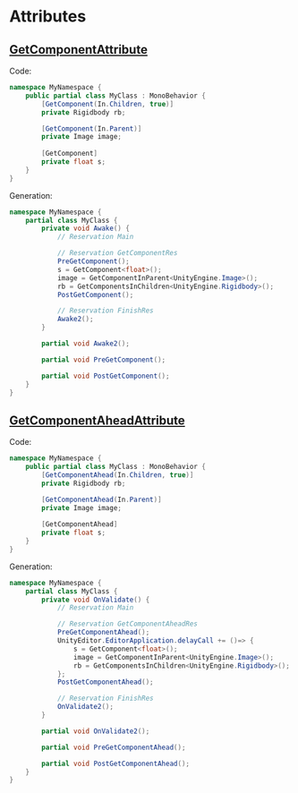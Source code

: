 # Attributes
## [GetComponentAttribute](https://github.com/ArtemPindrus/UnityExtended.Core/blob/main/Generators/Attributes/GetComponentAttribute.cs)
Code:
```csharp
namespace MyNamespace {
    public partial class MyClass : MonoBehavior {
        [GetComponent(In.Children, true)]
        private Rigidbody rb;

        [GetComponent(In.Parent)]
        private Image image;
        
        [GetComponent]
        private float s;
    }
}
```

Generation:
```csharp
namespace MyNamespace {
    partial class MyClass {
        private void Awake() {
            // Reservation Main

            // Reservation GetComponentRes
            PreGetComponent();
            s = GetComponent<float>();
            image = GetComponentInParent<UnityEngine.Image>();
            rb = GetComponentsInChildren<UnityEngine.Rigidbody>();
            PostGetComponent();

            // Reservation FinishRes
            Awake2();
        }

        partial void Awake2();

        partial void PreGetComponent();

        partial void PostGetComponent();
    }
}
```

## [GetComponentAheadAttribute](https://github.com/ArtemPindrus/UnityExtended.Core/blob/main/Generators/Attributes/GetComponentAheadAttribute.cs)
Code:
```csharp
namespace MyNamespace {
    public partial class MyClass : MonoBehavior {
        [GetComponentAhead(In.Children, true)]
        private Rigidbody rb;

        [GetComponentAhead(In.Parent)]
        private Image image;
        
        [GetComponentAhead]
        private float s;
    }
}
```

Generation:
```csharp
namespace MyNamespace {
    partial class MyClass {
        private void OnValidate() {
            // Reservation Main

            // Reservation GetComponentAheadRes
            PreGetComponentAhead();
            UnityEditor.EditorApplication.delayCall += ()=> {
                s = GetComponent<float>();
                image = GetComponentInParent<UnityEngine.Image>();
                rb = GetComponentsInChildren<UnityEngine.Rigidbody>();
            };
            PostGetComponentAhead();

            // Reservation FinishRes
            OnValidate2();
        }

        partial void OnValidate2();

        partial void PreGetComponentAhead();

        partial void PostGetComponentAhead();
    }
}
```
